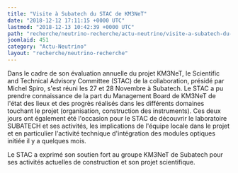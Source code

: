 ```yaml
---
title: "Visite à Subatech du STAC de KM3NeT"
date: "2018-12-12 17:11:15 +0000 UTC"
lastmod: "2018-12-13 10:42:39 +0000 UTC"
path: "recherche/neutrino-recherche/actu-neutrino/visite-a-subatech-du-stac-de-km3net.md"
joomlaid: 451
category: "Actu-Neutrino"
layout: "recherche/neutrino-recherche"
---
```

Dans le cadre de son évaluation annuelle du projet KM3NeT, le Scientific and Technical Advisory Committee (STAC) de la collaboration, présidé par Michel Spiro, s'est réuni les 27 et 28 Novembre à Subatech. Le STAC a pu prendre connaissance de la part du Management Board de KM3NeT de l'état des lieux et des progrès réalisés dans les différents domaines touchant le projet (organisation, construction des instruments). Ces deux jours ont également été l'occasion pour le STAC de découvrir le laboratoire SUBATECH et ses activités, les implications de l'équipe locale dans le projet et en particulier l'activité technique d'intégration des modules optiques initiée il y a quelques mois. 

Le STAC a exprimé son soutien fort au groupe KM3NeT de Subatech pour ses activités actuelles de construction et son projet scientifique.

